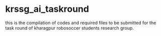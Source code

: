 # krssg_ai_taskround
this is the compilation of codes and required files to be submitted for the task round of kharagpur robosoccer students research group.
